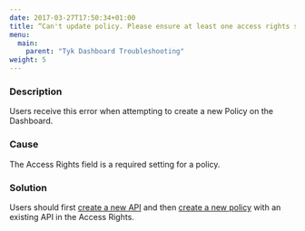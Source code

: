 ```yaml
---
date: 2017-03-27T17:50:34+01:00
title: “Can't update policy. Please ensure at least one access rights setting is set“
menu:
  main:
    parent: "Tyk Dashboard Troubleshooting"
weight: 5 
---
```


### Description

Users receive this error when attempting to create a new Policy on the Dashboard.

### Cause

The Access Rights field is a required setting for a policy.

### Solution

Users should first [create a new API](/docs/try-out-tyk/tutorials/create-api/) and then [create a new policy](/docs/getting-started/create-security-policy/) with an existing API in the Access Rights.
